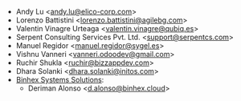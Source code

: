- Andy Lu \<<andy.lu@elico-corp.com>\>
- Lorenzo Battistini \<<lorenzo.battistini@agilebg.com>\>
- Valentin Vinagre Urteaga \<<valentin.vinagre@qubiq.es>\>
- Serpent Consulting Services Pvt. Ltd. \<<support@serpentcs.com>\>
- Manuel Regidor \<<manuel.regidor@sygel.es>\>
- Vishnu Vanneri \<<vanneri.odoodev@gmail.com>\>
- Ruchir Shukla \<<ruchir@bizzappdev.com>\>
- Dhara Solanki \<<dhara.solanki@initos.com>\>
- [Binhex Systems Solutions](https://binhex.cloud/):
  - Deriman Alonso \<<d.alonso@binhex.cloud>\>
